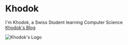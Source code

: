# Khodok

I'm Khodok, a Swiss Student learning Computer Science  
[Khodok's Blog]


![Khodok's Logo]


[Khodok's Blog]:https://khodok.pythonanywhere.com "Khodok's Blog"
[Khodok's Logo]:https://khodok.xyz/src/img/logos/RuthinkkTooBig.png "Khodok's Logo"
